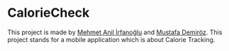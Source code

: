 # CalorieCheck
This project is made by [Mehmet Anil İrfanoğlu](https://github.com/MehmetAnilIrfanoglu) and [Mustafa Demiröz](https://github.com/mustafademiroz).
This project stands for a mobile application which is about Calorie Tracking.
